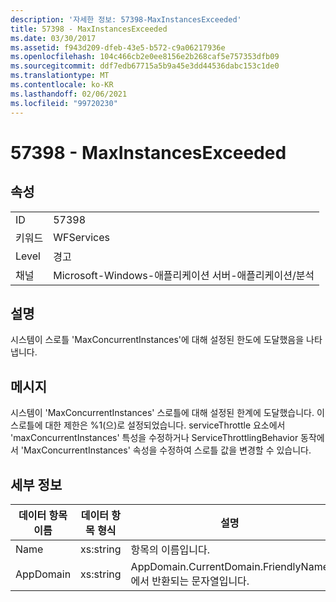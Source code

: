 ```yaml
---
description: '자세한 정보: 57398-MaxInstancesExceeded'
title: 57398 - MaxInstancesExceeded
ms.date: 03/30/2017
ms.assetid: f943d209-dfeb-43e5-b572-c9a06217936e
ms.openlocfilehash: 104c466cb2e0ee8156e2b268caf5e757353dfb09
ms.sourcegitcommit: ddf7edb67715a5b9a45e3dd44536dabc153c1de0
ms.translationtype: MT
ms.contentlocale: ko-KR
ms.lasthandoff: 02/06/2021
ms.locfileid: "99720230"
---
```

# <a name="57398---maxinstancesexceeded"></a>57398 - MaxInstancesExceeded

## <a name="properties"></a>속성  
  
|||  
|-|-|  
|ID|57398|  
|키워드|WFServices|  
|Level|경고|  
|채널|Microsoft-Windows-애플리케이션 서버-애플리케이션/분석|  
  
## <a name="description"></a>설명  

 시스템이 스로틀 'MaxConcurrentInstances'에 대해 설정된 한도에 도달했음을 나타냅니다.  
  
## <a name="message"></a>메시지  

 시스템이 'MaxConcurrentInstances' 스로틀에 대해 설정된 한계에 도달했습니다. 이 스로틀에 대한 제한은 %1(으)로 설정되었습니다. serviceThrottle 요소에서 'maxConcurrentInstances' 특성을 수정하거나 ServiceThrottlingBehavior 동작에서 'MaxConcurrentInstances' 속성을 수정하여 스로틀 값을 변경할 수 있습니다.  
  
## <a name="details"></a>세부 정보  
  
|데이터 항목 이름|데이터 항목 형식|설명|  
|--------------------|--------------------|-----------------|  
|Name|xs:string|항목의 이름입니다.|  
|AppDomain|xs:string|AppDomain.CurrentDomain.FriendlyName에서 반환되는 문자열입니다.|

